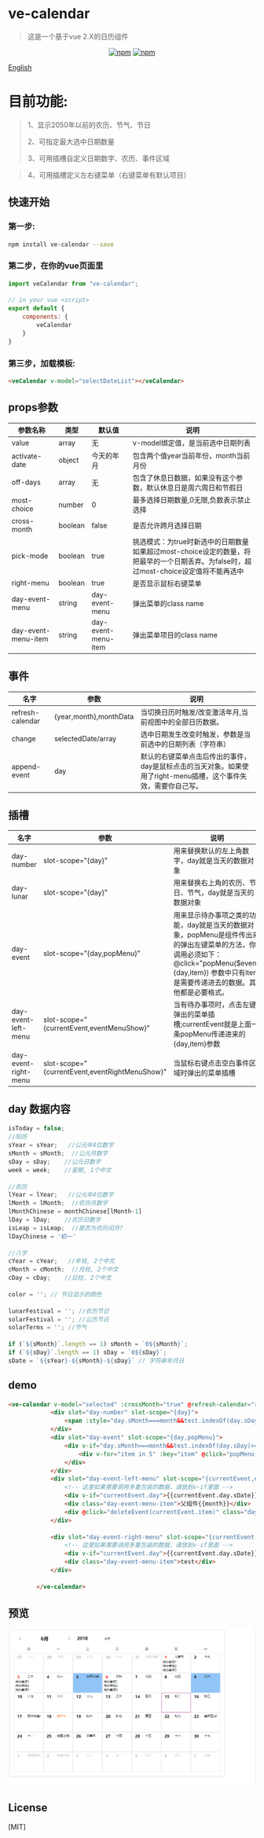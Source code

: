 # ve-calendar

> 这是一个基于vue 2.X的日历组件
> 
<p align="center">
   <a href="https://www.npmjs.com/package/ve-calendar"><img src="https://img.shields.io/npm/v/ve-calendar.svg?style=flat" alt="npm"></a>
   <a href="https://www.npmjs.com/package/ve-calendar"><img src="https://img.shields.io/npm/dm/ve-calendar.svg?style=flat" alt="npm"></a>
 </p>
 

[English](./README.MD)

# 目前功能:
>1、显示2050年以前的农历、节气、节日
>
>2、可指定最大选中日期数量
>
>3、可用插槽自定义日期数字、农历、事件区域

>4、可用插槽定义左右键菜单（右键菜单有默认项目）


## 快速开始

### 第一步:
``` sh
npm install ve-calendar --save
```
### 第二步，在你的vue页面里
``` js
import veCalendar from "ve-calendar";

// in your vue <script>
export default {
    components: {
        veCalendar
    }
}
```

### 第三步，加载模板:
``` html
<veCalendar v-model="selectDateList"></veCalendar>

```


## props参数

| 参数名称 | 类型 | 默认值 | 说明 |
| --- | --- | --- | --- |
| value         | array   | 无 | v-model绑定值，是当前选中日期列表 |
| activate-date | object  | 今天的年月 | 包含两个值year当前年份，month当前月份 |
| off-days | array | 无 | 包含了休息日数据，如果没有这个参数，默认休息日是周六周日和节假日 |
| most-choice   | number  | 0 | 最多选择日期数量,0无限,负数表示禁止选择 |
| cross-month   | boolean | false | 是否允许跨月选择日期 |
| pick-mode     | boolean | true | 挑选模式：为true时新选中的日期数量如果超过most-choice设定的数量，将把最早的一个日期丢弃。为false时，超过most-choice设定值将不能再选中 |
| right-menu | boolean | true | 是否显示鼠标右键菜单 |
| day-event-menu | string | day-event-menu | 弹出菜单的class name |
| day-event-menu-item | string | day-event-menu-item | 弹出菜单项目的class name |



## 事件
| 名字 | 参数 | 说明 |
| --- | --- | --- |
| refresh-calendar | {year,month},monthData | 当切换日历时触发/改变激活年月,当前视图中的全部日历数据。 |
| change | selectedDate/array | 选中日期发生改变时触发，参数是当前选中的日期列表（字符串） |
| append-event | day | 默认的右键菜单点击后传出的事件，day是鼠标点击的当天对象。如果使用了right-menu插槽，这个事件失效，需要你自己写。|


## 插槽
| 名字       | 参数 | 说明 |
| --- | --- | --- |
| day-number | slot-scope="{day}"  | 用来替换默认的左上角数字，day就是当天的数据对象 |
| day-lunar  | slot-scope="{day}"  | 用来替换右上角的农历、节日、节气，day就是当天的数据对象 |
| day-event  | slot-scope="{day,popMenu}"  | 用来显示待办事项之类的功能，day就是当天的数据对象，popMenu是组件传出来的弹出左键菜单的方法，你调用必须如下：@click="popMenu($event,{day,item}) 参数中只有item是需要传递进去的数据。其他都是必要格式。 |
| day-event-left-menu | slot-scope="{currentEvent,eventMenuShow}" | 当有待办事项时，点击左键弹出的菜单插槽;currentEvent就是上面一条popMenu传递进来的{day,item}参数 |
| day-event-right-menu | slot-scope="{currentEvent,eventRightMenuShow}" | 当鼠标右键点击空白事件区域时弹出的菜单插槽 |


## day 数据内容
``` js
isToday = false;
//阳历
sYear = sYear;   //公元年4位数字
sMonth = sMonth;  //公元月数字
sDay = sDay;    //公元日数字
week = week;    //星期, 1个中文
    
//农历
lYear = lYear;   //公元年4位数字
lMonth = lMonth;  //农历月数字
lMonthChinese = monthChinese[lMonth-1]
lDay = lDay;    //农历日数字
isLeap = isLeap;  //是否为农历闰月?
lDayChinese = '初一'

//八字
cYear = cYear;   //年柱, 2个中文
cMonth = cMonth;  //月柱, 2个中文
cDay = cDay;    //日柱, 2个中文

color = ''; // 节日显示的颜色

lunarFestival = ''; //农历节日
solarFestival = ''; //公历节日
solarTerms = ''; //节气

if (`${sMonth}`.length == 1) sMonth = `0${sMonth}`;
if (`${sDay}`.length == 1) sDay = `0${sDay}`;
sDate = `${sYear}-${sMonth}-${sDay}` // 字符串年月日
```
## demo
``` html
<ve-calendar v-model="selected" :crossMonth="true" @refresh-calendar="refreshC"  :off-days="test" :cross-month="false" @append-event="appendEvent"  @click-event="clickEvent" >
            <div slot="day-number" slot-scope="{day}">
                <span :style="day.sMonth===month&&test.indexOf(day.sDay)>=0?'color:red;':''">{{day.sDay}}</span>
            </div>
            <div slot="day-event" slot-scope="{day,popMenu}">
                <div v-if="day.sMonth===month&&test.indexOf(day.sDay)>=0">
                    <div v-for="item in 5" :key="item" @click="popMenu($event,{day,item})">待办事项{{item}}</div>
                </div>
            </div>
            <div slot="day-event-left-menu" slot-scope="{currentEvent,eventMenuShow}">
                <!-- 这里如果需要调用多重包装的数据，请放到v-if里面 -->
                <div v-if="currentEvent.day">{{currentEvent.day.sDate}}</div>
                <div class="day-event-menu-item">父组件{{month}}</div>
                <div @click="deleteEvent(currentEvent.item)" class="day-event-menu-item">delete event</div>
            </div>

            <div slot="day-event-right-menu" slot-scope="{currentEvent,eventRightMenuShow}" >
                <!-- 这里如果需要调用多重包装的数据，请放到v-if里面 -->
                <div v-if="currentEvent.day">{{currentEvent.day.sDate}}</div>
                <div class="day-event-menu-item">test</div>
            </div>

        </ve-calendar>
```

## 预览
![Alt text](./images/demo.png)


## License

[MIT]

